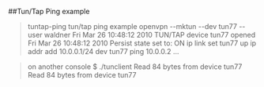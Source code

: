 ##Tun/Tap Ping example

> tuntap-ping
tun/tap ping example
> openvpn --mktun --dev tun77 --user waldner
Fri Mar 26 10:48:12 2010 TUN/TAP device tun77 opened
Fri Mar 26 10:48:12 2010 Persist state set to: ON
> ip link set tun77 up
> ip addr add 10.0.0.1/24 dev tun77
> ping 10.0.0.2
...

> on another console
$ ./tunclient
Read 84 bytes from device tun77
Read 84 bytes from device tun77
